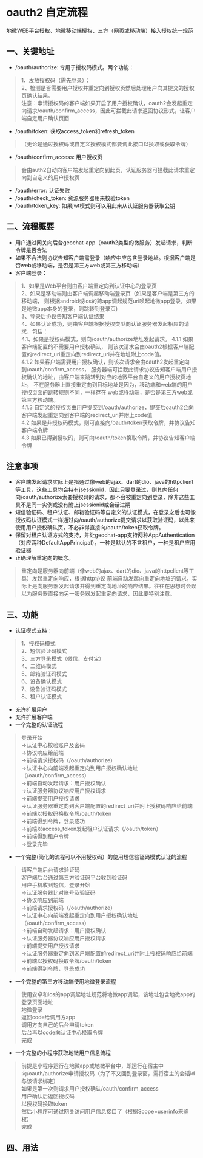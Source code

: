 # oauth2 自定流程
地微WEB平台授权、地微移动端授权、三方（网页或移动端）接入授权统一规范
## 一、关键地址

* /oauth/authorize:      专用于授权码模式。两个功能：
> 1、发放授权码（需先登录）；  
> 2、检测是否需要用户授权并重定向到授权页然后处理用户向其提交的授权页确认结果。  
> 注意：申请授权码的客户端如果开启了用户授权确认，oauth2会发起重定向请求/oauth/confirm_access，因此可拦截此请求返回协议形式，让客户端自定用户确认页面  
* /oauth/token:          获取access_token和refresh_token
>（无论是通过授权码或自定义授权模式都要调此接口以换取或获取令牌）  
* /oauth/confirm_access: 用户授权页
> 会由auth2自动向客户端发起重定向到此页，认证服务器可拦截此请求重定向到自定义的用户授权页
* /oauth/error:          认证失败
* /oauth/check_token:    资源服务器用来校验token
* /oauth/token_key:      如果jwt模式则可以用此来从认证服务器获取公钥

## 二、流程概要
- 用户通过网关向后台geochat-app（oauth2类型的微服务）发起请求，判断令牌是否合法
- 如果不合法则协议告知客户端需登录（响应中应包含登录地址。根据客户端是否web或移动端，是否是第三方web或第三方移动端）
- 客户端登录： 
> 1、如果是Web平台则由客户端重定向到认证中心的登录页  
> 2、如果是移动端则由客户端调起移动端登录页（如果是客户端是第三方的移动端，
> 则根据android或ios的跨app调起规范uri唤起地微app登录，如果是地微app本身的登录，则跳转到登录页)  
> 3、登录后协议告知客户端认证结果  
> 4、如果认证成功，则由客户端根据授权类型向认证服务器发起相应的请求，包括：  
> 4.1、如果是授权码模式，则向/oauth/authorize地址发起请求。
> 4.1.1 如果客户端配置的不需要用户授权确认，
> 则该次请求会由oauth2根据客户端配置的redirect_uri重定向到redirect_uri并在地址附上code值。  
> 4.1.2 如果客户端需要用户授权确认，则该次请求会由oauth2发起重定向到/oauth/confirm_access，
> 服务器端可拦截此请求协议告知客户端用户授权确认的地址，由客户端来跳转到对应的地微平台自定义的用户授权页地址，
> 不在服务器上直接重定向到目标地址是因为，移动端和web端的用户授权页面的跳转规则不同，一样存在
> web或移动端，是否是第三方web或第三方移动端。  
> 4.1.3 自定义的授权页由用户提交到/oauth/authorize，提交后oauth2会向客户端发起重定向到客户端的redirect_uri并附上code值  
> 4.2 如果是非授权码模式，则可直接向/oauth/token获取令牌，并协议告知客户端令牌  
> 4.3 如果已得到授权码，则可向/oauth/token换取令牌，并协议告知客户端令牌  
## 注意事项
- 客户端发起请求实际上是指通过像web的ajax、dart的dio、java的httpclient等工具，这些工具均会持有jsessionid，因此只要登录过，则其内任何向/oauth/authorize索要授权码的请求，都不会被重定向到登录，除非这些工具不是同一实例或没有附上jsessionid或会话过期
- 短信验证码、租户认证、邮箱验证码等自定义的认证模式，在登录之后也可像授权码认证模式一样通过向/oauth/authorize提交请求以获取验证码，以此来使用用户授权确认页，不必非得直接向/oauth/token获取令牌。
- 保留对租户认证方式的支持，并让geochat-app支持两种AppAuthentication（对应两种DefaultAppPrincipal），一种是默认的不含租户，一种是租户应用验证器
- 正确理解重定向的概念。
> 重定向是服务器向前端（像web的ajax、dart的dio、java的httpclient等工具）发起重定向响应，根据http协议
> 前端自动发起向重定向地址的请求，实际上是向服务器发起请求并得到重定向地址的响应结果。往往在思想时会误以为服务器直接向另一服务器发起重定向请求，因此要特别注意。
## 三、功能
- 认证模式支持：
> 1、授权码模式  
> 2、短信验证码模式  
> 3、三方登录模式（微信、支付宝）  
> 4、二维码模式  
> 5、邮箱验证码模式  
> 6、设备确认模式  
> 7、设备验证码模式  
> 8、租户认证模式
- 充许扩展用户
- 充许扩展客户端
- 一个完整的认证流程
> 登录开始  
> ->认证中心校验账户及密码  
> ->协议响应给前端  
> ->前端请求授权码（/oauth/authorize）  
> ->认证中心向前端发起重定向到用户授权确认地址（/oauth/confirm_access）  
> ->前端自动发起请求：用户授权确认  
> ->认证服务器协议响应用户授权请求  
> ->前端提交用户授权请求  
> ->认证服务器重定向到客户端配置的redirect_uri并附上授权码响应给前端  
> ->前端以授权码换取令牌/oauth/token  
> ->前端得到令牌，登录成功  
> ->前端以access_token发起租户认证请求（/oauth/token）  
> ->前端得到租户令牌  
> ->登录完毕  
- 一个完整(简化的流程可以不用授权码）的使用短信验证码模式认证的流程
> 请客户端后台请求验证码  
> 客户端后台通过第三方验证码平台收到验证码  
> 用户手机收到短信，登录开始  
> ->认证服务器比对账号及验证码  
> ->协议响应到前端  
> ->前端请求授权码（/oauth/authorize）  
> ->认证中心向前端发起重定向到用户授权确认地址（/oauth/confirm_access）  
> ->前端自动发起请求：用户授权确认  
> ->认证服务器协议响应用户授权请求  
> ->前端提交用户授权请求  
> ->认证服务器重定向到客户端配置的redirect_uri并附上授权码响应给前端  
> ->前端以授权码换取令牌/oauth/token  
> ->前端得到令牌，登录成功  
- 一个完整的第三方移动端使用地微登录流程
> 使用安卓和ios的app调起地址规范将地微app调起，该地址包含地微app的登录页面地址  
> 地微登录  
> 返回code给调用方app  
> 调用方向自己的后台申请token  
> 后台再以code向认证中心换取令牌  
> 完成  
- 一个完整的小程序获取地微用户信息流程
> 前提是小程序运行在地微app或地微平台中，即运行在宿主中  
> 向/oauth/authorize申请授权码（为了不又回到登录窗，需将宿主的会话id与该请求绑定）  
> 如果是第一次则请求用户授权确认/oauth/confirm_access  
> 用户确认后返回授权码  
> 以授权码换取token  
> 然后小程序可通过网关访问用户信息接口了（根据Scope=userinfo来鉴权）  
> 完成  
## 四、用法
